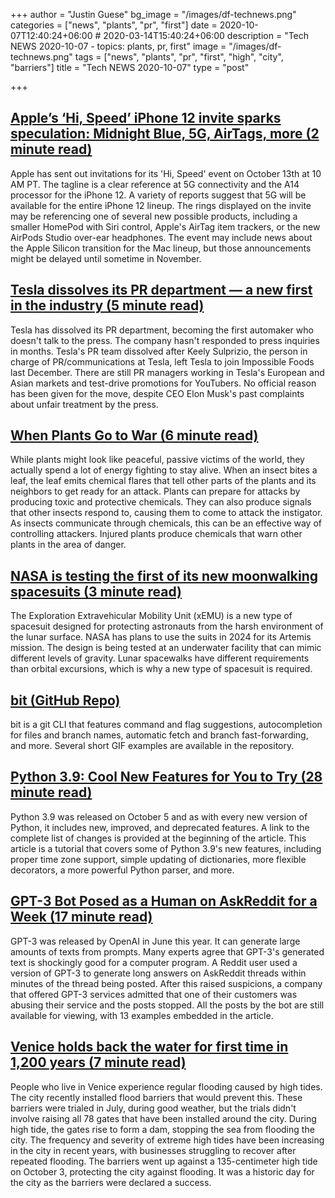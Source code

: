 +++
author = "Justin Guese"
bg_image = "/images/df-technews.png"
categories = ["news", "plants", "pr", "first"]
date = 2020-10-07T12:40:24+06:00 # 2020-03-14T15:40:24+06:00
description = "Tech NEWS 2020-10-07 - topics: plants, pr, first"
image = "/images/df-technews.png"
tags = ["news", "plants", "pr", "first", "high", "city", "barriers"]
title = "Tech NEWS 2020-10-07"
type = "post"

+++

## [Apple’s ‘Hi, Speed’ iPhone 12 invite sparks speculation: Midnight Blue, 5G, AirTags, more (2 minute read)](https://9to5mac.com/2020/10/06/iphone-12-event-invite-speculation//1/01000175028868b4-9df920bf-48aa-4dc9-9889-5fb9c4cfe513-000000/NaUvFI6UiJnOuG_g-_KJFjHApE4ADAz7n8FXtcpU9is=161)

Apple has sent out invitations for its 'Hi, Speed' event on October 13th at 10 AM PT. The tagline is a clear reference at 5G connectivity and the A14 processor for the iPhone 12. A variety of reports suggest that 5G will be available for the entire iPhone 12 lineup. The rings displayed on the invite may be referencing one of several new possible products, including a smaller HomePod with Siri control, Apple's AirTag item trackers, or the new AirPods Studio over-ear headphones. The event may include news about the Apple Silicon transition for the Mac lineup, but those announcements might be delayed until sometime in November.

## [Tesla dissolves its PR department — a new first in the industry (5 minute read)](https://electrek.co/2020/10/06/tesla-dissolves-pr-department//1/01000175028868b4-9df920bf-48aa-4dc9-9889-5fb9c4cfe513-000000/VuhBnj7NyZEznOsKYZzN6fw_iigozRSomdXbtNuETa0=161)

Tesla has dissolved its PR department, becoming the first automaker who doesn't talk to the press. The company hasn't responded to press inquiries in months. Tesla's PR team dissolved after Keely Sulprizio, the person in charge of PR/communications at Tesla, left Tesla to join Impossible Foods last December. There are still PR managers working in Tesla's European and Asian markets and test-drive promotions for YouTubers. No official reason has been given for the move, despite CEO Elon Musk's past complaints about unfair treatment by the press.

## [When Plants Go to War (6 minute read)](http://nautil.us/issue/90/something-green/when-plants-go-to-war-rp/1/01000175028868b4-9df920bf-48aa-4dc9-9889-5fb9c4cfe513-000000/qEQojwvLGfja8eSSg-u40sLb76pSE6XHUIS1JzyuQLA=161)

While plants might look like peaceful, passive victims of the world, they actually spend a lot of energy fighting to stay alive. When an insect bites a leaf, the leaf emits chemical flares that tell other parts of the plants and its neighbors to get ready for an attack. Plants can prepare for attacks by producing toxic and protective chemicals. They can also produce signals that other insects respond to, causing them to come to attack the instigator. As insects communicate through chemicals, this can be an effective way of controlling attackers. Injured plants produce chemicals that warn other plants in the area of danger.

## [NASA is testing the first of its new moonwalking spacesuits (3 minute read)](https://www.space.com/nasa-artemis-spacesuits-tech-underwater-photos/1/01000175028868b4-9df920bf-48aa-4dc9-9889-5fb9c4cfe513-000000/Jvkmni7pHO45p-IfnhryCJG_HcLhwDpF5I6zlebfDNg=161)

The Exploration Extravehicular Mobility Unit (xEMU) is a new type of spacesuit designed for protecting astronauts from the harsh environment of the lunar surface. NASA has plans to use the suits in 2024 for its Artemis mission. The design is being tested at an underwater facility that can mimic different levels of gravity. Lunar spacewalks have different requirements than orbital excursions, which is why a new type of spacesuit is required.

## [bit (GitHub Repo)](https://github.com/chriswalz/bit/1/01000175028868b4-9df920bf-48aa-4dc9-9889-5fb9c4cfe513-000000/Dsip70mVAUwDHBWuk6pnZqgPRWp9Gkh-f-7nSHHjwhM=161)

bit is a git CLI that features command and flag suggestions, autocompletion for files and branch names, automatic fetch and branch fast-forwarding, and more. Several short GIF examples are available in the repository.

## [Python 3.9: Cool New Features for You to Try (28 minute read)](https://realpython.com/python39-new-features//1/01000175028868b4-9df920bf-48aa-4dc9-9889-5fb9c4cfe513-000000/wcus1fFLfYzg7eMqpSgv81fLPBNbWogo3BjhgIy-KRY=161)

Python 3.9 was released on October 5 and as with every new version of Python, it includes new, improved, and deprecated features. A link to the complete list of changes is provided at the beginning of the article. This article is a tutorial that covers some of Python 3.9's new features, including proper time zone support, simple updating of dictionaries, more flexible decorators, a more powerful Python parser, and more.

## [GPT-3 Bot Posed as a Human on AskReddit for a Week (17 minute read)](https://www.kmeme.com/2020/10/gpt-3-bot-went-undetected-askreddit-for.html/1/01000175028868b4-9df920bf-48aa-4dc9-9889-5fb9c4cfe513-000000/K7BUQSSkrXKEzFE9Ka-Fkb4jkNWFO5NLNX93FfPIljs=161)

GPT-3 was released by OpenAI in June this year. It can generate large amounts of texts from prompts. Many experts agree that GPT-3's generated text is shockingly good for a computer program. A Reddit user used a version of GPT-3 to generate long answers on AskReddit threads within minutes of the thread being posted. After this raised suspicions, a company that offered GPT-3 services admitted that one of their customers was abusing their service and the posts stopped. All the posts by the bot are still available for viewing, with 13 examples embedded in the article.

## [Venice holds back the water for first time in 1,200 years (7 minute read)](https://www.cnn.com/travel/article/venice-flood-barrier/index.html/1/01000175028868b4-9df920bf-48aa-4dc9-9889-5fb9c4cfe513-000000/qsSNU0tuPxoSKadROm6NNkmChb0qO3iwMs9LqU-706w=161)

People who live in Venice experience regular flooding caused by high tides. The city recently installed flood barriers that would prevent this. These barriers were trialed in July, during good weather, but the trials didn't involve raising all 78 gates that have been installed around the city. During high tide, the gates rise to form a dam, stopping the sea from flooding the city. The frequency and severity of extreme high tides have been increasing in the city in recent years, with businesses struggling to recover after repeated flooding. The barriers went up against a 135-centimeter high tide on October 3, protecting the city against flooding. It was a historic day for the city as the barriers were declared a success.

